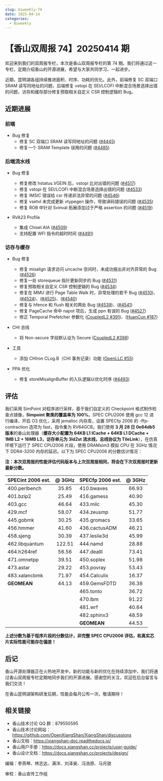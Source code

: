 ```yaml
---
slug: biweekly-74
date: 2025-04-14
categories:
  - Biweekly
---
```


# 【香山双周报 74】20250414 期

欢迎来到我们的双周报专栏，本次是香山双周报专栏的第 74 期。我们将通过这一专栏，定期介绍香山的开源进展，希望与大家共同学习、一起进步。

近期，昆明湖各组持续推进面积、时序、功耗的优化。此外，前端修复 SC 双端口 SRAM 读写同地址的问题，后端修复 vstopi 在 SEI/LCOFI 中断混合场景选择出错的问题，访存和缓存部分修复预取相关自定义 CSR 控制逻辑的 Bug。

<!-- more -->

## 近期进展

### 前端

- Bug 修复
    - 修复 SC 双端口 SRAM 读写同地址的问题 ([#4445](https://github.com/OpenXiangShan/XiangShan/pull/4445))
    - 修复一个 SRAM Template 误用的问题 ([#4485](https://github.com/OpenXiangShan/XiangShan/pull/4485))

### 后端流水线

- Bug 修复
    - 修复修改 hstatus.VGEIN 后，vstopi 比对出错的问题 ([#4517](https://github.com/OpenXiangShan/XiangShan/pull/4517))
    - 修复 vstopi 在 SEI/LCOFI 中断混合场景选择出错的问题 ([#4533](https://github.com/OpenXiangShan/XiangShan/pull/4533))
    - 修复 IMSIC 错误给 csr 传递非法异常的问题 ([#4546](https://github.com/OpenXiangShan/XiangShan/pull/4546))
    - 修复 vsetvl 未完成更新 vtypegen 操作，导致译码错误的问题 ([#4535](https://github.com/OpenXiangShan/XiangShan/pull/4535))
    - 修复 ROB 中针对 Svinval 拓展添加过于严格 assertion 的问题 ([#4519](https://github.com/OpenXiangShan/XiangShan/pull/4519))

- RVA23 Profile
    - 集成 Chisel AIA ([#4509](https://github.com/OpenXiangShan/XiangShan/pull/4509))
    - 支持配置 WFI 指令的超时时间 ([#4491](https://github.com/OpenXiangShan/XiangShan/pull/4491))

### 访存与缓存

- Bug 修复
    - 修复 misalign 请求访问 uncache 空间时，未成功报出非对齐异常的 Bug ([#4526](https://github.com/OpenXiangShan/XiangShan/pull/4526))
    - 修复一处 storequeue 指针更新同步的 Bug ([#4531](https://github.com/OpenXiangShan/XiangShan/pull/4531))
    - 修复预取相关自定义 CSR 控制逻辑的 Bug ([#4534](https://github.com/OpenXiangShan/XiangShan/pull/4534))
    - 修复在 MMU 进行 Page Table Walk 时，异常处理的若干 Bug ([#4510](https://github.com/OpenXiangShan/XiangShan/pull/4510))、([#4524](https://github.com/OpenXiangShan/XiangShan/pull/4524))、([#4525](https://github.com/OpenXiangShan/XiangShan/pull/4525))、([#4540](https://github.com/OpenXiangShan/XiangShan/pull/4540))
    - 修复与 hfence 和 flush 相关的两处 Bug ([#4539](https://github.com/OpenXiangShan/XiangShan/pull/4539))、([#4541](https://github.com/OpenXiangShan/XiangShan/pull/4541))
    - 修复 PageCache 命中 napot 项后，生成 ppn 有误的 Bug ([#4527](https://github.com/OpenXiangShan/XiangShan/pull/4527))
    - 修正 Temporal Prefetcher 参数化 ([CoupledL2 #391](https://github.com/OpenXiangShan/CoupledL2/pull/391))、([HuanCun #187](https://github.com/OpenXiangShan/HuanCun/pull/187))

- CHI 总线
    - 将 Non-secure 字段默认设为 Secure ([CoupledL2 #398](https://github.com/OpenXiangShan/CoupledL2/pull/398))

- 工具
    - 添加 CHIron CLog.B（CHI 事务记录）功能 ([OpenLLC #55](https://github.com/OpenXiangShan/OpenLLC/pull/55))

- PPA 优化
    - 修复 storeMisalignBuffer 的入队逻辑以优化时序 ([#4493](https://github.com/OpenXiangShan/XiangShan/pull/4493))


## 评估

我们采用 SimPoint 对程序进行采样，基于我们自定义的 Checkpoint 格式制作检查点镜像，**Simpoint 聚类的覆盖率为 100%**。SPEC CPU2006 使用 gcc 12 进行编译，开启 O3 优化，采用 jemalloc 内存库，设置 SPECfp 2006 的 -ffp-contraction 选项为 fast，指令集为 RV64GCB。我们使用 **3 月 28 日 0e64db5 版本**的香山处理器（**缓存大小配置为 64KB L1 ICache + 64KB L1 DCache + 1MB L2 + 16MB L3，访存单元为 3ld2st 流水线，总线协议为 TileLink**），在仿真环境下运行了 SPEC CPU2006 片段，使用 DRAMsim3 模拟 CPU 在 3GHz 情况下 DDR4-3200 内存的延迟。以下为 SPEC CPU2006 的分数估计情况：

**注：本次双周报的性能评估代码版本与上次双周报相同，将会在下次双周报时更新最新分数。**

| SPECint 2006 est. | @ 3GHz | SPECfp 2006 est. | @ 3GHz |
| :---------------- | :----: | :--------------- | :----: |
| 400.perlbench     | 35.85  | 410.bwaves       | 66.93  |
| 401.bzip2         | 25.49  | 416.gamess       | 40.90  |
| 403.gcc           | 46.64  | 433.milc         | 45.30  |
| 429.mcf           | 58.07  | 434.zeusmp       | 51.77  |
| 445.gobmk         | 30.25  | 435.gromacs      | 33.65  |
| 456.hmmer         | 41.60  | 436.cactusADM    | 46.21  |
| 458.sjeng         | 30.39  | 437.leslie3d     | 45.99  |
| 462.libquantum    | 122.51 | 444.namd         | 28.88  |
| 464.h264ref       | 56.56  | 447.dealII       | 73.41  |
| 471.omnetpp       | 39.51  | 450.soplex       | 51.98  |
| 473.astar         | 29.22  | 453.povray       | 53.43  |
| 483.xalancbmk     | 71.97  | 454.Calculix     | 16.37  |
| **GEOMEAN**       | 44.13  | 459.GemsFDTD     | 36.38  |
|                   |        | 465.tonto        | 36.72  |
|                   |        | 470.lbm          | 91.22  |
|                   |        | 481.wrf          | 40.64  |
|                   |        | 482.sphinx3      | 48.59  |
|                   |        | **GEOMEAN**      | 44.53  |

**上述分数为基于程序片段的分数估计，非完整 SPEC CPU2006 评估，和真实芯片实际性能可能存在偏差！**

## 后记

香山开源处理器正在火热地开发中，新的功能与新的优化在持续添加中，我们将通过香山双周报专栏定期地同步我们的开源进展。感谢您的关注，欢迎在后台留言与我们交流！

在香山昆明湖架构研发后期，性能会每月公布一次，敬请期待！

## 相关链接

- 香山技术讨论 QQ 群：879550595
- 香山技术讨论网站：https://github.com/OpenXiangShan/XiangShan/discussions
- 香山文档：https://xiangshan-doc.readthedocs.io/
- 香山用户手册：https://docs.xiangshan.cc/projects/user-guide/
- 香山设计文档：https://docs.xiangshan.cc/projects/design/

编辑：李燕琴、林志达、满洋、刘泽昊、冯浩原、马月骁

审校：香山宣传工作组
